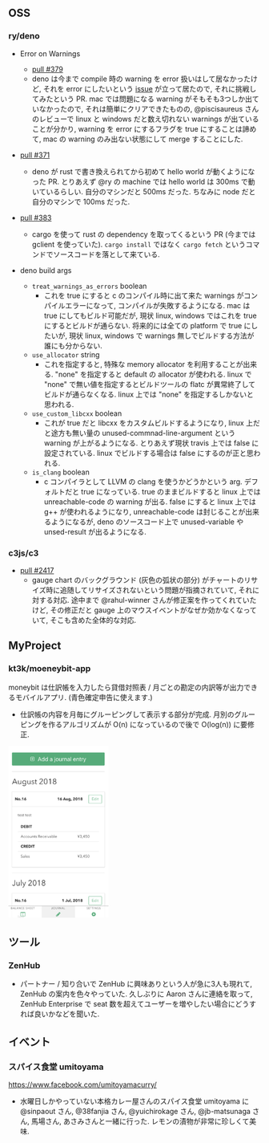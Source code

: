 ## OSS

### ry/deno

- Error on Warnings
  - [pull #379](https://github.com/ry/deno/pull/379)
  - deno は今まで compile 時の warning を error 扱いはして居なかったけど, それを error にしたいという [issue](https://github.com/ry/deno/issues/374) が立って居たので, それに挑戦してみたという PR. mac では問題になる warning がそもそも3つしか出ていなかったので, それは簡単にクリアできたものの, @piscisaureus さんのレビューで linux と windows だと数え切れない warnings が出ていることが分かり, warning を error にするフラグを true にすることは諦めて, mac の warning のみ出ない状態にして merge することにした.

- [pull #371](https://github.com/ry/deno/pull/371)
  - deno が rust で書き換えられてから初めて hello world が動くようになった PR. とりあえず @ry の machine では hello world は 300ms で動いているらしい. 自分のマシンだと 500ms だった. ちなみに node だと自分のマシンで 100ms だった.

- [pull #383](https://github.com/ry/deno/pull/383)
  - cargo を使って rust の dependency を取ってくるという PR (今までは gclient を使っていた). `cargo install` ではなく `cargo fetch` というコマンドでソースコードを落として来ている.

- deno build args
  - `treat_warnings_as_errors` boolean
    - これを true にすると c のコンパイル時に出て来た warnings がコンパイルエラーになって, コンパイルが失敗するようになる. mac は true にしてもビルド可能だが, 現状 linux, windows ではこれを true にするとビルドが通らない. 将来的には全ての platform で true にしたいが, 現状 linux, windows で warnings 無しでビルドする方法が誰にも分からない.
  - `use_allocator` string
    - これを指定すると, 特殊な memory allocator を利用することが出来る. "none" を指定すると default の allocator が使われる. linux で "none" で無い値を指定するとビルドツールの flatc が異常終了してビルドが通らなくなる. linux 上では "none" を指定するしかないと思われる.
  - `use_custom_libcxx` boolean
    - これが true だと libcxx をカスタムビルドするようになり, linux 上だと途方も無い量の unused-commnad-line-argument という warning が上がるようになる. とりあえず現状 travis 上では false に設定されている. linux でビルドする場合は false にするのが正と思われる.
  - `is_clang` boolean
    - c コンパイラとして LLVM の clang を使うかどうかという arg. デフォルトだと true になっている. true のままビルドすると linux 上では unreachable-code の warning が出る. false にすると linux 上では g++ が使われるようになり, unreachable-code は封じることが出来るようになるが, deno のソースコード上で unused-variable や unsed-result が出るようになる.

### c3js/c3

- [pull #2417](https://github.com/c3js/c3/pull/2417)
  - gauge chart のバックグラウンド (灰色の弧状の部分) がチャートのリサイズ時に追随してリサイズされないという問題が指摘されていて, それに対する対応. 途中まで @rahul-winner さんが修正案を作ってくれていたけど, その修正だと gauge 上のマウスイベントがなぜか効かなくなっていて, そこも含めた全体的な対応.

## MyProject

### kt3k/moeneybit-app

moneybit は仕訳帳を入力したら貸借対照表 / 月ごとの勘定の内訳等が出力できるモバイルアプリ. (青色確定申告に使えます.)

- 仕訳帳の内容を月毎にグルーピングして表示する部分が完成. 月別のグルーピングを作るアルゴリズムが O(n) になっているので後で O(log(n)) に要修正.

<img src="../img/2018/moneybit-2018-07-21.png" width="200" />

## ツール

### ZenHub

- パートナー / 知り合いで ZenHub に興味ありという人が急に3人も現れて, ZenHub の案内を色々やっていた. 久しぶりに Aaron さんに連絡を取って, ZenHub Enterprise で seat 数を超えてユーザーを増やしたい場合にどうすれば良いかなどを聞いた.

## イベント

### スパイス食堂 umitoyama

https://www.facebook.com/umitoyamacurry/

- 水曜日しかやっていない本格カレー屋さんのスパイス食堂 umitoyama に @sinpaout さん, @38fanjia さん, @yuichirokage さん, @jb-matsunaga さん, 馬場さん, あさみさんと一緒に行った. レモンの漬物が非常に珍しくて美味.

